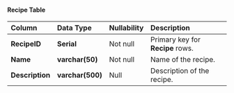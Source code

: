 #### Recipe Table

**Column** | **Data Type** | **Nullability** | **Description**
| :--- | :--- | :--- | :--- |
**RecipeID** | **Serial** | Not null | Primary key for **Recipe** rows.
**Name** | **varchar(50)** | Not null | Name of the recipe.
**Description** | **varchar(500)** | Null | Description of the recipe.